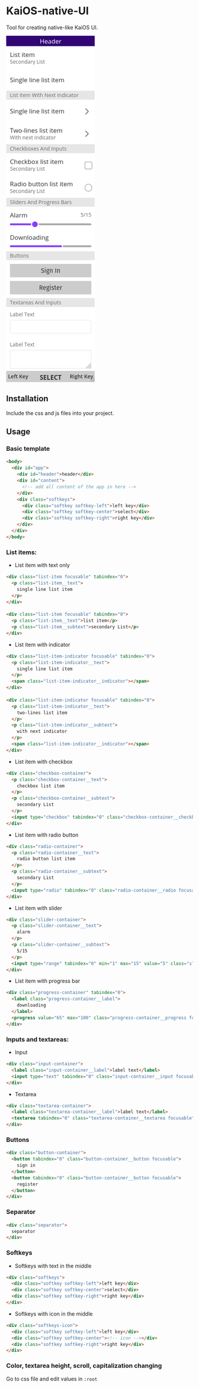 # KaiOS-native-UI
Tool for creating native-like KaiOS UI.

![Screenshot](https://raw.githubusercontent.com/canicjusz/KaiOS-native-UI/main/KaiOS-native-UI.png)

Installation
--------

Include the css and js files into your project.

Usage
--------

### Basic template

```html
<body>
  <div id="app">
    <div id="header">header</div>
    <div id="content">
      <!-- add all content of the app in here -->
    </div>
    <div class="softkeys">
      <div class="softkey softkey-left">left key</div>
      <div class="softkey softkey-center">select</div>
      <div class="softkey softkey-right">right key</div>
    </div>
  </div>
</body>
```

### List items:

* List item with text only
```html
<div class="list-item focusable" tabindex="0">
  <p class="list-item__text">
    single line list item
  </p>
</div>

<div class="list-item focusable" tabindex="0">
  <p class="list-item__text">list item</p>
  <p class="list-item__subtext">secondary List</p>
</div>
```

* List item with indicator
```html
<div class="list-item-indicator focusable" tabindex="0">
  <p class="list-item-indicator__text">
    single line list item
  </p>
  <span class="list-item-indicator__indicator"></span>
</div>

<div class="list-item-indicator focusable" tabindex="0">
  <p class="list-item-indicator__text">
    two-lines list item
  </p>
  <p class="list-item-indicator__subtext">
    with next indicator
  </p>
  <span class="list-item-indicator__indicator"></span>
</div>
```

* List item with checkbox
```html
<div class="checkbox-container">
  <p class="checkbox-container__text">
    checkbox list item
  </p>
  <p class="checkbox-container__subtext">
    secondary List
  </p>
  <input type="checkbox" tabindex="0" class="checkbox-container__checkbox focusable">
</div>
```

* List item with radio button
```html
<div class="radio-container">
  <p class="radio-container__text">
    radio button list item
  </p>
  <p class="radio-container__subtext">
    secondary List
  </p>
  <input type="radio" tabindex="0" class="radio-container__radio focusable">
</div>
```

* List item with slider
```html
<div class="slider-container">
  <p class="slider-container__text">
    alarm
  </p>
  <p class="slider-container__subtext">
    5/15
  </p>
  <input type="range" tabindex="0" min="1" max="15" value="5" class="slider-container__slider focusable">
</div>
```

* List item with progress bar
```html
<div class="progress-container" tabindex="0">
  <label class="progress-container__label">
    downloading
  </label>
  <progress value="65" max="100" class="progress-container__progress focusable"></progress>
</div>
```

### Inputs and textareas:

* Input
```html
<div class="input-container">
  <label class="input-container__label">label text</label>
  <input type="text" tabindex="0" class="input-container__input focusable">
</div>
```

* Textarea
```html
<div class="textarea-container">
  <label class="textarea-container__label">label text</label>
  <textarea tabindex="0" class="textarea-container__textarea focusable"></textarea>
</div>
```

### Buttons
```html
<div class="button-container">
  <button tabindex="0" class="button-container__button focusable">
    sign in
  </button>
  <button tabindex="0" class="button-container__button focusable">
    register
  </button>
</div>
```

### Separator
```html
<div class="separator">
  separator
</div>
```

### Softkeys
* Softkeys with text in the middle
```html
<div class="softkeys">
  <div class="softkey softkey-left">left key</div>
  <div class="softkey softkey-center">select</div>
  <div class="softkey softkey-right">right key</div>
</div>
```

* Softkeys with icon in the middle
```html
<div class="softkeys-icon">
  <div class="softkey softkey-left">left key</div>
  <div class="softkey softkey-center"><!-- icon --></div>
  <div class="softkey softkey-right">right key</div>
</div>
```

### Color, textarea height, scroll, capitalization changing
Go to css file and edit values in ```:root```

